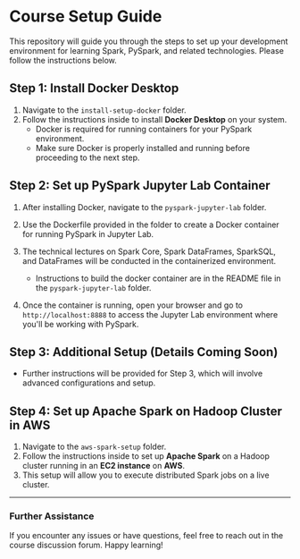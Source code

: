 
# Course Setup Guide

This repository will guide you through the steps to set up your development environment for learning Spark, PySpark, and related technologies. Please follow the instructions below.

## Step 1: Install Docker Desktop

1. Navigate to the `install-setup-docker` folder.
2. Follow the instructions inside to install **Docker Desktop** on your system. 
   - Docker is required for running containers for your PySpark environment.
   - Make sure Docker is properly installed and running before proceeding to the next step.

## Step 2: Set up PySpark Jupyter Lab Container

1. After installing Docker, navigate to the `pyspark-jupyter-lab` folder.
2. Use the Dockerfile provided in the folder to create a Docker container for running PySpark in Jupyter Lab.
3. The technical lectures on Spark Core, Spark DataFrames, SparkSQL, and DataFrames will be conducted in the containerized environment.
   - Instructions to build the docker container are in the README file in the `pyspark-jupyter-lab` folder.


4. Once the container is running, open your browser and go to `http://localhost:8888` to access the Jupyter Lab environment where you'll be working with PySpark.

## Step 3: Additional Setup (Details Coming Soon)

- Further instructions will be provided for Step 3, which will involve advanced configurations and setup.

## Step 4: Set up Apache Spark on Hadoop Cluster in AWS

1. Navigate to the `aws-spark-setup` folder.
2. Follow the instructions inside to set up **Apache Spark** on a Hadoop cluster running in an **EC2 instance** on **AWS**.
3. This setup will allow you to execute distributed Spark jobs on a live cluster.

---

### Further Assistance
If you encounter any issues or have questions, feel free to reach out in the course discussion forum. Happy learning!

